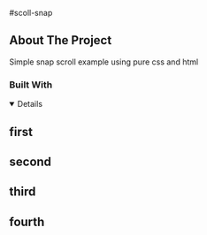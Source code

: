 #scoll-snap

## About The Project

Simple snap scroll example using pure css and html

### Built With

 <details open="open">
    	<!DOCTYPE html>
<html lang="en">
	<head>
		<meta charset="utf-8" />
		<meta name="viewport" content="width=device-width, initial-scale=1" />
		<title>Snap Scoll View</title>
		<meta
			name="description"
			content="TODO app using Reactjs. Created by Nitin Sijwali"
		/>
		<link rel="stylesheet" href="./styles.css" />
	</head>
<body>
		<div class="container">
			<section class="one"><h1>first</h1></section>
			<section class="two"><h1>second</h1></section>
			<section class="three"><h1>third</h1></section>
			<section class="four"><h1>fourth</h1></section>
		</div>
	</body>
	
</html>
</details >
